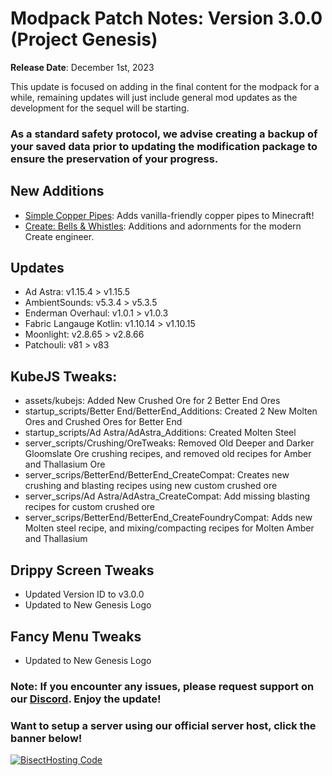 # Modpack Patch Notes: Version 3.0.0 (Project Genesis)
**Release Date**: December 1st, 2023

This update is focused on adding in the final content for the modpack for a while, remaining updates will just include general mod updates as the development for the sequel will be starting.
### As a standard safety protocol, we advise creating a backup of your saved data prior to updating the modification package to ensure the preservation of your progress.
## New Additions
- [Simple Copper Pipes](https://modrinth.com/mod/simple-copper-pipes): Adds vanilla-friendly copper pipes to Minecraft!
- [Create: Bells & Whistles](https://modrinth.com/mod/bellsandwhistles): Additions and adornments for the modern Create engineer. 
## Updates
- Ad Astra: v1.15.4 > v1.15.5
- AmbientSounds: v5.3.4 > v5.3.5
- Enderman Overhaul: v1.0.1 > v1.0.3
- Fabric Langauge Kotlin: v1.10.14 > v1.10.15
- Moonlight: v2.8.65 > v2.8.66
- Patchouli: v81 > v83

## KubeJS Tweaks:
- assets/kubejs: Added New Crushed Ore for 2 Better End Ores
- startup_scripts/Better End/BetterEnd_Additions: Created 2 New Molten Ores and Crushed Ores for Better End
- startup_scripts/Ad Astra/AdAstra_Additions: Created Molten Steel
- server_scripts/Crushing/OreTweaks: Removed Old Deeper and Darker Gloomslate Ore crushing recipes, and removed old recipes for Amber and Thallasium Ore
- server_scrips/BetterEnd/BetterEnd_CreateCompat: Creates new crushing and blasting recipes using new custom crushed ore
- server_scrips/Ad Astra/AdAstra_CreateCompat: Add missing blasting recipes for custom crushed ore
- server_scrips/BetterEnd/BetterEnd_CreateFoundryCompat: Adds new Molten steel recipe, and mixing/compacting recipes for Molten Amber and Thallasium
## Drippy Screen Tweaks
- Updated Version ID to v3.0.0
- Updated to New Genesis Logo
## Fancy Menu Tweaks
- Updated to New Genesis Logo
### Note: If you encounter any issues, please request support on our [Discord](https://discord.gg/quenZthXgy). Enjoy the update!
### Want to setup a server using our official server host, click the banner below!
[![BisectHosting Code](https://raw.githubusercontent.com/M0nkeyPr0grammer/Landscapes-Reimagined/main/BH_Landscape_Reimagined.png)](https://bisecthosting.com/M0nkeyPr0grammer?r=modrinth+chanelog)